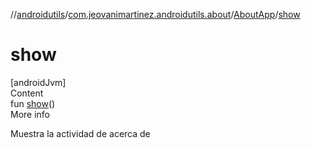 //[androidutils](../../index.md)/[com.jeovanimartinez.androidutils.about](../index.md)/[AboutApp](index.md)/[show](show.md)



# show  
[androidJvm]  
Content  
fun [show](show.md)()  
More info  


Muestra la actividad de acerca de

  



